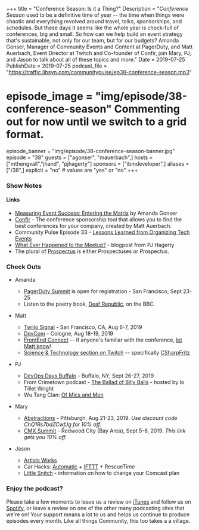 +++
title = "Conference Season: Is it a Thing?"
Description = "_Conference Season_ used to be a definitive time of year -- the time when things were chaotic and everything revolved around travel, talks, sponsorships, and schedules. But these days it seems like the whole year is chock-full of conferences, big and small. So how can we help build an event strategy that's sustainable, not only for our team, but for our budgets? Amanda Gonser, Manager of Community Events and Content at PagerDuty, and Matt Auerbach, Event Director at Twitch and Co-founder of Confir, join Mary, PJ, and Jason to talk about all of these topics and more."
Date = 2019-07-25
PublishDate = 2019-07-25
podcast_file = "https://traffic.libsyn.com/communitypulse/ep38-conference-season.mp3"
# episode_image = "img/episode/38-conference-season" Commenting out for now until we switch to a grid format.
episode_banner = "img/episode/38-conference-season-banner.jpg"
episode = "38"
guests = ["agonser", "mauerbach",]
hosts = ["mthengvall","jhand", "pjhagerty"]
sponsors = ["ibmdeveloper",]
aliases = ["/38",]
explicit = "no" # values are "yes" or "no"
+++

### Show Notes
#### Links

* [Measuring Event Success; Entering the Matrix](https://dev.to/amandagonser/measuring-event-success-entering-the-matrix-43em) by Amanda Gonser
* [Confir](https://www.confir.com/) - The conference sponsorship tool that allows you to find the best conferences for your company, created by Matt Auerbach.
* Community Pulse Episode 33 - [Lessons Learned from Organizing Tech Events](https://communitypulse.io/33-event-organization/)
* [What Ever Happened to the Meetup?](https://medium.com/@aspleenic/what-ever-happened-to-the-meetup-12b047124f6a) - blogpost from PJ Hagerty
* The plural of [Prospectus](https://en.wiktionary.org/wiki/prospectus) is either Prospectuses or Prospectus.


### Check Outs
* Amanda
  * [PagerDuty Summit](https://summit.pagerduty.com/) is open for registration - San Francisco, Sept 23-25
  * Listen to the poetry book, [Deaf Republic](https://www.bbc.co.uk/sounds/play/m0006128), on the BBC.

* Matt
  * [Twilio Signal](https://signal.twilio.com/) - San Francisco, CA, Aug 6-7, 2019
  * [DevCom](https://www.devcom.global/) - Cologne, Aug 18-19, 2019
  * [FrontEnd Connect]() -- if anyone's familiar with the conference, [let Matt know](https://twitter.com/mauerbac)!
  * [Science & Technology section on Twitch]() -- specifically [CSharpFritz](https://www.twitch.tv/csharpfritz/videos)

* PJ
  * [DevOps Days Buffalo](https://devopsdays.org/events/2019-buffalo/welcome/) - Buffalo, NY, Sept 26-27, 2019
  * From Crimetown podcast - [The Ballad of Billy Balls]() - hosted by Io Tillet Wright
  * Wu Tang Clan: [Of Mics and Men](https://www.sho.com/wu-tang-clan-of-mics-and-men)

* Mary
  * [Abstractions](https://abstractions.io) - Pittsburgh, Aug 21-23, 2019. _Use discount code ChQ1Rs7bdZCwfJg for 10% off._
  * [CMX Summit](https://events.cmxhub.com/events/details/cmx-san-francisco-presents-cmx-summit-2019//#/code-join-me-at-cmx-summit-19) - Redwood City (Bay Area), Sept 5-6, 2019. _This link gets you 10% off._

* Jason
  * [Artists Works](https://ArtistsWorks.com)
  * Car Hacks: [Automatic](https://automatic.com/) + [IFTTT](https://ifttt.com/) + RescueTime
  * [Little Snitch](https://www.obdev.at/products/littlesnitch/index.html) - information on how to change your Comcast plan


### Enjoy the podcast?
Please take a few moments to leave us a review on [iTunes](https://itunes.apple.com/us/podcast/community-pulse/id1218368182?mt=2) and follow us on [Spotify](https://open.spotify.com/show/3I7g5WfMSgpWu38zZMjet?si=565TMb81SaWwrJYbAIeOxQ), or leave a review on one of the other many podcasting sites that we're on! Your support means a lot to us and helps us continue to produce episodes every month. Like all things Community, this too takes a a village.
